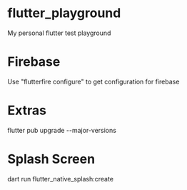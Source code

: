 # flutter_playground
My personal flutter test playground

# Firebase
Use "flutterfire configure" to get configuration for firebase

# Extras
flutter pub upgrade --major-versions

# Splash Screen
dart run flutter_native_splash:create